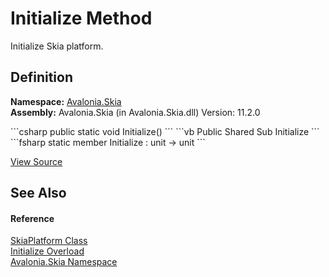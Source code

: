 # Initialize Method


Initialize Skia platform.



## Definition
**Namespace:** <a href="N_Avalonia_Skia">Avalonia.Skia</a>  
**Assembly:** Avalonia.Skia (in Avalonia.Skia.dll) Version: 11.2.0

<Tabs groupId="api-code-preview">
<TabItem value="csharp" label="C#">
```csharp
public static void Initialize()
```
</TabItem>
<TabItem value="vb" label="VB">
```vb
Public Shared Sub Initialize
```
</TabItem>
<TabItem value="fsharp" label="F#">
```fsharp
static member Initialize : unit -> unit 
```
</TabItem>
</Tabs>



<a href="https://github.com/AvaloniaUI/Avalonia/tree/master/src/Skia/Avalonia.Skia/SkiaPlatform.cs#L15" title="View the source code">View Source</a>



## See Also


#### Reference
<a href="T_Avalonia_Skia_SkiaPlatform">SkiaPlatform Class</a>  
<a href="Overload_Avalonia_Skia_SkiaPlatform_Initialize">Initialize Overload</a>  
<a href="N_Avalonia_Skia">Avalonia.Skia Namespace</a>  

